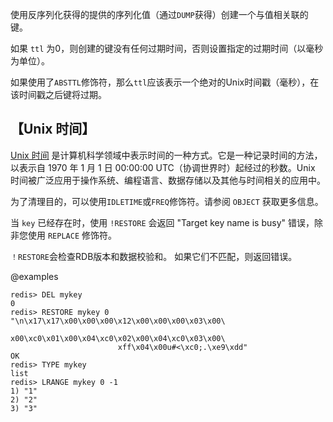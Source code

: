 使用反序列化获得的提供的序列化值（通过`DUMP`获得）创建一个与值相关联的键。

如果 `ttl` 为0，则创建的键没有任何过期时间，否则设置指定的过期时间（以毫秒为单位）。

如果使用了`ABSTTL`修饰符，那么`ttl`应该表示一个绝对的Unix时间戳（毫秒），在该时间戳之后键将过期。

## 【Unix 时间】
[Unix 时间][hewowu] 是计算机科学领域中表示时间的一种方式。它是一种记录时间的方法，以表示自 1970 年 1 月 1 日 00:00:00 UTC（协调世界时）起经过的秒数。Unix 时间被广泛应用于操作系统、编程语言、数据存储以及其他与时间相关的应用中。

[hewowu]: http://zh.wikipedia.org/wiki/Unix时间

为了清理目的，可以使用`IDLETIME`或`FREQ`修饰符。请参阅 `OBJECT` 获取更多信息。

当 `key` 已经存在时，使用 `!RESTORE` 会返回 "Target key name is busy" 错误，除非您使用 `REPLACE` 修饰符。

`！RESTORE`会检查RDB版本和数据校验和。
如果它们不匹配，则返回错误。

@examples

```
redis> DEL mykey
0
redis> RESTORE mykey 0 "\n\x17\x17\x00\x00\x00\x12\x00\x00\x00\x03\x00\
                        x00\xc0\x01\x00\x04\xc0\x02\x00\x04\xc0\x03\x00\
                        xff\x04\x00u#<\xc0;.\xe9\xdd"
OK
redis> TYPE mykey
list
redis> LRANGE mykey 0 -1
1) "1"
2) "2"
3) "3"
```
